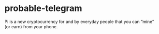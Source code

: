 # probable-telegram
Pi is a new cryptocurrency for and by everyday people that you can “mine” (or earn) from your phone.
